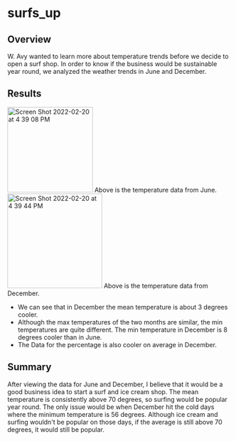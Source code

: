 # surfs_up
## Overview
W. Avy wanted to learn more about temperature trends before we decide to open a surf shop. In order to know if the business would be sustainable year round, we analyzed the weather trends in June and December. 
## Results
<img width="192" alt="Screen Shot 2022-02-20 at 4 39 08 PM" src="https://user-images.githubusercontent.com/95194554/154867534-5f024830-b4f5-4af9-99c8-f7753f4d0a0f.png">
Above is the temperature data from June.
<img width="213" alt="Screen Shot 2022-02-20 at 4 39 44 PM" src="https://user-images.githubusercontent.com/95194554/154867561-5ecb7a4c-475d-4c1b-8318-d582437861ed.png">
Above is the temperature data from December.

* We can see that in December the mean temperature is about 3 degrees cooler. 
* Although the max temperatures of the two months are similar, the min temperatures are quite different. The min temperature in December is 8 degrees cooler than in June. 
* The Data for the percentage is also cooler on average in December.
## Summary
After viewing the data for June and December, I believe that it would be a good business idea to start a surf and ice cream shop. The mean temperature is consistently above 70 degrees, so surfing would be popular year round. The only issue would be when December hit the cold days where the minimum temperature is 56 degrees. Although ice cream and surfing wouldn't be popular on those days, if the average is still above 70 degrees, it would still be popular. 
